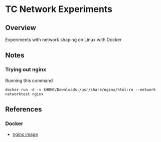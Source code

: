 # TC Network Experiments

## Overview

Experiments with network shaping on Linux with Docker


## Notes

### Trying out nginx

Running this command

```
docker run -d -v $HOME/Downloads:/usr/share/nginx/html:ro --network networktest nginx
```

## References

### Docker

* [nginx image](https://hub.docker.com/_/nginx)
